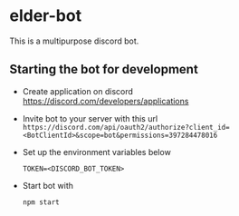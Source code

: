 # elder-bot

This is a multipurpose discord bot.

## Starting the bot for development

* Create application on discord https://discord.com/developers/applications

* Invite bot to your server with this url `https://discord.com/api/oauth2/authorize?client_id=<BotClientId>&scope=bot&permissions=397284478016`

* Set up the environment variables below

  `TOKEN=<DISCORD_BOT_TOKEN>`

* Start bot with

  `npm start`
